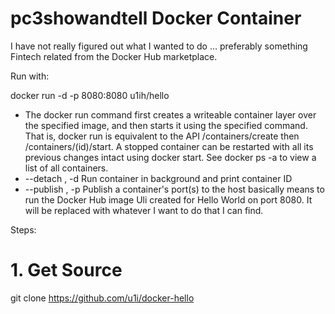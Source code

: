 # pc3showandtell Docker Container

I have not really figured out what I wanted to do ... preferably something Fintech related from the Docker Hub marketplace.

Run with:

docker run -d -p 8080:8080 u1ih/hello
- The docker run command first creates a writeable container layer over the specified image, and then starts it using the specified command. That is, docker run is equivalent to the API /containers/create then /containers/(id)/start. A stopped container can be restarted with all its previous changes intact using docker start. See docker ps -a to view a list of all containers.
- --detach , -d		Run container in background and print container ID
- --publish , -p		Publish a container's port(s) to the host
basically means to run the Docker Hub image Uli created for Hello World on port 8080. It will be replaced with whatever I want to do that I can find.


Steps:
# 1. Get Source

git clone https://github.com/u1i/docker-hello




